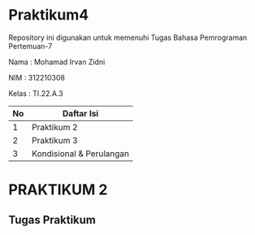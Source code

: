 # Praktikum4
Repository ini digunakan untuk memenuhi Tugas Bahasa Pemrograman Pertemuan-7

Nama    : Mohamad Irvan Zidni

NIM     : 312210308

Kelas   : TI.22.A.3

| No | Daftar Isi |
| -- | ---------- |
| 1 | Praktikum 2 |
| 2 | Praktikum 3 |
| 3 | Kondisional & Perulangan |

# PRAKTIKUM 2
## Tugas Praktikum
